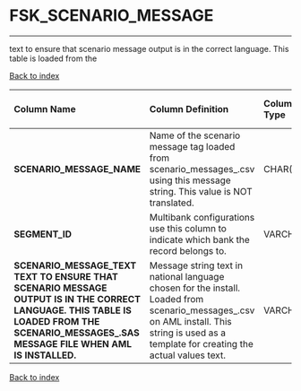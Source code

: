 # FSK_SCENARIO_MESSAGE

---

text to ensure that scenario message output is in the correct language. This table is loaded from the

[Back to index](./index.md)

| Column Name                                                                                                                                                                                          | Column Definition                                                                                                                                                                                    | Column Data Type   | Column Null Option   | PK   | FK   |
|:-----------------------------------------------------------------------------------------------------------------------------------------------------------------------------------------------------|:-----------------------------------------------------------------------------------------------------------------------------------------------------------------------------------------------------|:-------------------|:---------------------|:-----|:-----|
| **SCENARIO_MESSAGE_NAME**                                                                                                                                                                            | Name of the scenario message tag loaded from scenario_messages_<language>.csv using this message string. This value is NOT translated.                                                               | CHAR(35)           | Not Null             | Yes  | No   |
| **SEGMENT_ID**                                                                                                                                                                                       | Multibank configurations use this column to indicate which bank the record belongs to.                                                                                                               | VARCHAR2(128)      | Not Null             | Yes  | No   |
| **SCENARIO_MESSAGE_TEXT TEXT TO ENSURE THAT SCENARIO MESSAGE OUTPUT IS IN THE CORRECT LANGUAGE. THIS TABLE IS LOADED FROM THE SCENARIO_MESSAGES_<LANGUAGE>.SAS MESSAGE FILE WHEN AML IS INSTALLED.** | Message string text in national language chosen for the install. Loaded from scenario_messages_<language>.csv on AML install. This string is used as a template for creating the actual values text. | VARCHAR2(255)      | Not Null             | No   | No   |

[Back to index](./index.md)